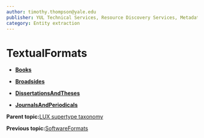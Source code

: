 ```yaml
---
author: timothy.thompson@yale.edu
publisher: YUL Technical Services, Resource Discovery Services, Metadata Services Unit
category: Entity extraction
---
```


# TextualFormats

-   **[Books](../../concepts/supertypes/books.md)**  

-   **[Broadsides](../../concepts/supertypes/broadsides.md)**  

-   **[DissertationsAndTheses](../../concepts/supertypes/dissertationsandtheses.md)**  

-   **[JournalsAndPeriodicals](../../concepts/supertypes/journalsandperiodicals.md)**  


**Parent topic:**[LUX supertype taxonomy](../../concepts/supertypes/supertypes.md)

**Previous topic:**[SoftwareFormats](../../concepts/supertypes/softwareformats.md)

